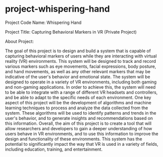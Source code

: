 # project-whispering-hand

Project Code Name: Whispering Hand

Project Title: Capturing Behavioral Markers in VR (Private Project)

About Project: 

The goal of this project is to design and build a system that is capable of capturing behavioral markers of users while they are interacting with virtual reality (VR) environments. This system will be designed to track and record various markers such as eye movements, facial expressions, body posture, and hand movements, as well as any other relevant markers that may be indicative of the user&#39;s behavior and emotional state. The system will be designed to operate in a variety of VR environments, including both gaming and non-gaming applications. In order to achieve this, the system will need to be able to integrate with a range of different VR headsets and controllers, and be able to adapt to the specific needs of each environment. One key aspect of this project will be the development of algorithms and machine learning techniques to process and analyze the data collected from the system. These algorithms will be used to identify patterns and trends in the user&#39;s behavior, and to generate insights and recommendations based on this information. Overall, the aim of this project is to create a tool that will allow researchers and developers to gain a deeper understanding of how users behave in VR environments, and to use this information to improve the design and functionality of these environments. This system has the potential to significantly impact the way that VR is used in a variety of fields, including education, training, and entertainment.
